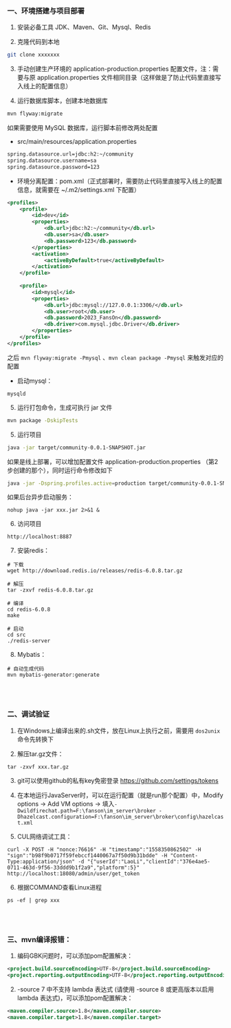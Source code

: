 ### 一、环境搭建与项目部署
1. 安装必备工具  JDK、Maven、Git、Mysql、Redis

2. 克隆代码到本地  
```sh  
git clone xxxxxxx
```  

3. 手动创建生产环境的 application-production.properties 配置文件，注：需要与原 application.properties 文件相同目录（这样做是了防止代码里直接写入线上的配置信息）

4. 运行数据库脚本，创建本地数据库  
```sh  
mvn flyway:migrate
```  

如果需要使用 MySQL 数据库，运行脚本前修改两处配置 
- src/main/resources/application.properties
```sh
spring.datasource.url=jdbc:h2:~/community  
spring.datasource.username=sa  
spring.datasource.password=123  
```
- 环境分离配置：pom.xml（正式部署时，需要防止代码里直接写入线上的配置信息，就需要在 ~/.m2/settings.xml 下配置）
```xml
<profiles>  
    <profile>
		<id>dev</id>  
	    <properties>            
		    <db.url>jdbc:h2:~/community</db.url>  
	        <db.user>sa</db.user>  
	        <db.password>123</db.password>  
	    </properties>        
	    <activation>            
		    <activeByDefault>true</activeByDefault>  
	    </activation>    
	</profile>    
	
	<profile>        
		<id>mysql</id>  
        <properties>            
	        <db.url>jdbc:mysql://127.0.0.1:3306/</db.url>  
            <db.user>root</db.user>  
            <db.password>2023_FansOn</db.password>  
            <db.driver>com.mysql.jdbc.Driver</db.driver>  
        </properties>    
    </profile>
</profiles>
```  
之后 `mvn flyway:migrate -Pmysql` 、`mvn clean package -Pmysql` 来触发对应的配置
- 启动mysql：
```shell
mysqld
```

5. 运行打包命令，生成可执行 jar 文件  
```sh  
mvn package -DskipTests
```

5. 运行项目  
```sh  
java -jar target/community-0.0.1-SNAPSHOT.jar
```

如果是线上部署，可以增加配置文件 application-production.properties （第2步创建的那个），同时运行命令修改如下  
```sh  
java -jar -Dspring.profiles.active=production target/community-0.0.1-SNAPSHOT.jar
```  

如果后台异步启动服务：
```shell
nohup java -jar xxx.jar 2>&1 &
```

6. 访问项目  
```  
http://localhost:8887  
```

7. 安装redis：
```shell
# 下载
wget http://download.redis.io/releases/redis-6.0.8.tar.gz

# 解压
tar -zxvf redis-6.0.8.tar.gz

# 编译
cd redis-6.0.8
make

# 启动
cd src
./redis-server
```

8. Mybatis：
```shell
# 自动生成代码
mvn mybatis-generator:generate
```

<br><br>
### 二、调试验证
1. 在Windows上编译出来的.sh文件，放在Linux上执行之前，需要用 `dos2unix` 命令先转换下

2. 解压tar.gz文件：
```shell
tar -zxvf xxx.tar.gz
```

3. git可以使用github的私有key免密登录 https://github.com/settings/tokens

4. 在本地运行JavaServer时，可以在运行配置（就是run那个配置）中，Modify options -> Add VM options -> 填入`-Dwildfirechat.path=F:\fanson\im_server\broker -Dhazelcast.configuration=F:\fanson\im_server\broker\config\hazelcast.xml`

5. CUL网络调试工具：
```shell
curl -X POST -H "nonce:76616" -H "timestamp":"1558350862502" -H "sign":"b98f9b0717f59febccf1440067a7f50d9b31bdde" -H "Content-Type:application/json" -d "{"userId":"LaoLi","clientId":"376e4ae5-0711-463d-9f56-33ddd9b1f2a9","platform":5}" http://localhost:18080/admin/user/get_token
```

6. 根据COMMAND查看Linux进程
```shell
ps -ef | grep xxx
```

<br><br>

### 三、mvn编译报错：
1. 编码GBK问题时，可以添加pom配置解决：
```xml
<project.build.sourceEncoding>UTF-8</project.build.sourceEncoding>  
<project.reporting.outputEncoding>UTF-8</project.reporting.outputEncoding>
```

2.  -source 7 中不支持 lambda 表达式  (请使用 -source 8 或更高版本以启用 lambda 表达式)，可以添加pom配置解决：
```xml
<maven.compiler.source>1.8</maven.compiler.source>  
<maven.compiler.target>1.8</maven.compiler.target>
```

